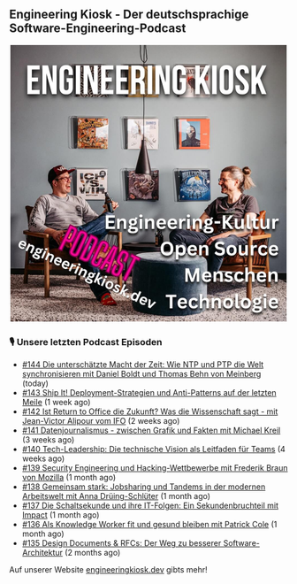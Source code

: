 ## Engineering Kiosk - Der deutschsprachige Software-Engineering-Podcast

<p align="center">
  <img width="500" height="500" src="https://github.com/EngineeringKiosk/.github/blob/main/images/podcast_square.jpg" alt="Engineering Kiosk Podcast" title="Engineering Kiosk Podcast">
</p>

### 🎙️ Unsere letzten Podcast Episoden


- [#144 Die unterschätzte Macht der Zeit: Wie NTP und PTP die Welt synchronisieren mit Daniel Boldt und Thomas Behn von Meinberg](https://engineeringkiosk.dev) (today)
- [#143 Ship It! Deployment-Strategien und Anti-Patterns auf der letzten Meile](https://engineeringkiosk.dev) (1 week ago)
- [#142 Ist Return to Office die Zukunft? Was die Wissenschaft sagt - mit Jean-Victor Alipour vom IFO](https://engineeringkiosk.dev) (2 weeks ago)
- [#141 Datenjournalismus - zwischen Grafik und Fakten mit Michael Kreil](https://engineeringkiosk.dev) (3 weeks ago)
- [#140 Tech-Leadership: Die technische Vision als Leitfaden für Teams](https://engineeringkiosk.dev) (4 weeks ago)
- [#139 Security Engineering und Hacking-Wettbewerbe mit Frederik Braun von Mozilla](https://engineeringkiosk.dev) (1 month ago)
- [#138 Gemeinsam stark: Jobsharing und Tandems in der modernen Arbeitswelt mit Anna Drüing-Schlüter](https://engineeringkiosk.dev) (1 month ago)
- [#137 Die Schaltsekunde und ihre IT-Folgen: Ein Sekundenbruchteil mit Impact](https://engineeringkiosk.dev) (1 month ago)
- [#136 Als Knowledge Worker fit und gesund bleiben mit Patrick Cole](https://engineeringkiosk.dev) (1 month ago)
- [#135 Design Documents &amp; RFCs: Der Weg zu besserer Software-Architektur](https://engineeringkiosk.dev) (2 months ago)

Auf unserer Website [engineeringkiosk.dev](https://engineeringkiosk.dev/) gibts mehr!
